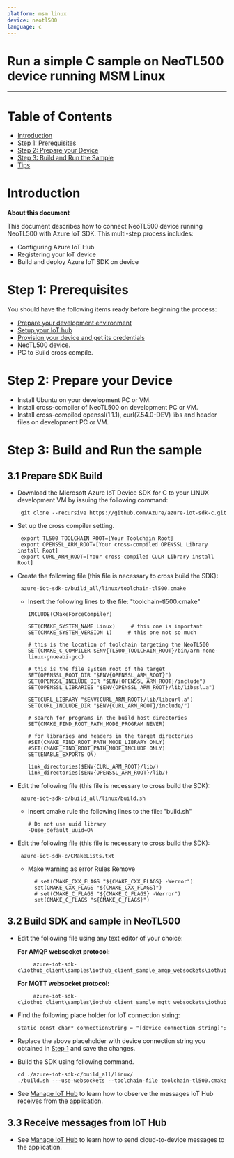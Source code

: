 ```yaml
---
platform: msm linux
device: neotl500
language: c
---
```


Run a simple C sample on NeoTL500 device running MSM Linux
===
---

# Table of Contents

-   [Introduction](#Introduction)
-   [Step 1: Prerequisites](#Prerequisites)
-   [Step 2: Prepare your Device](#PrepareDevice)
-   [Step 3: Build and Run the Sample](#Build)
-   [Tips](#tips)

<a name="Introduction"></a>
# Introduction

**About this document**

This document describes how to connect NeoTL500 device running NeoTL500 with Azure IoT SDK. This multi-step process includes:

-   Configuring Azure IoT Hub
-   Registering your IoT device
-   Build and deploy Azure IoT SDK on device

<a name="Prerequisites"></a>
# Step 1: Prerequisites

You should have the following items ready before beginning the process:

-   [Prepare your development environment][setup-devbox-linux]
-   [Setup your IoT hub][lnk-setup-iot-hub]
-   [Provision your device and get its credentials][lnk-manage-iot-hub]
-   NeoTL500 device.
-   PC to Build cross compile.

<a name="PrepareDevice"></a>
# Step 2: Prepare your Device
-   Install Ubuntu on your development PC or VM.
-   Install cross-compiler of NeoTL500 on development PC or VM.
-   Install cross-compiled openssl(1.1.1), curl(7.54.0-DEV) libs and header files on development PC or VM.

<a name="Build"></a>
# Step 3: Build and Run the sample

<a name="Load"></a>
## 3.1 Prepare SDK Build 

-  Download the Microsoft Azure IoT Device SDK for C to your LINUX development VM by issuing the following command:

        git clone --recursive https://github.com/Azure/azure-iot-sdk-c.git

-  Set up the cross compiler setting.

        export TL500_TOOLCHAIN_ROOT=[Your Toolchain Root]
        export OPENSSL_ARM_ROOT=[Your cross-compiled OPENSSL Library install Root]
        export CURL_ARM_ROOT=[Your cross-compiled CULR Library install Root]

*  Create the following file (this file is necessary to cross build the SDK):

        azure-iot-sdk-c/build_all/linux/toolchain-tl500.cmake

    * Insert the following lines to the file: "toolchain-tl500.cmake"

          INCLUDE(CMakeForceCompiler)
                  
          SET(CMAKE_SYSTEM_NAME Linux)     # this one is important
          SET(CMAKE_SYSTEM_VERSION 1)     # this one not so much
          
          # this is the location of toolchain targeting the NeoTL500
          SET(CMAKE_C_COMPILER $ENV{TL500_TOOLCHAIN_ROOT}/bin/arm-none-linux-gnueabi-gcc)
          
          # this is the file system root of the target
          SET(OPENSSL_ROOT_DIR "$ENV{OPENSSL_ARM_ROOT}")
          SET(OPENSSL_INCLUDE_DIR "$ENV{OPENSSL_ARM_ROOT}/include")
          SET(OPENSSL_LIBRARIES "$ENV{OPENSSL_ARM_ROOT}/lib/libssl.a")

          SET(CURL_LIBRARY "$ENV{CURL_ARM_ROOT}/lib/libcurl.a")
          SET(CURL_INCLUDE_DIR "$ENV{CURL_ARM_ROOT}/include/")
          
          # search for programs in the build host directories
          SET(CMAKE_FIND_ROOT_PATH_MODE_PROGRAM NEVER)

          # for libraries and headers in the target directories
          #SET(CMAKE_FIND_ROOT_PATH_MODE_LIBRARY ONLY)
          #SET(CMAKE_FIND_ROOT_PATH_MODE_INCLUDE ONLY)
          SET(ENABLE_EXPORTS ON)
        
          link_directories($ENV{CURL_ARM_ROOT}/lib/)
          link_directories($ENV{OPENSSL_ARM_ROOT}/lib/)

*  Edit the following file (this file is necessary to cross build the SDK):

        azure-iot-sdk-c/build_all/linux/build.sh

    * Insert cmake rule the following lines to the file: "build.sh"
    
          # Do not use uuid library  
          -Duse_default_uuid=ON 

*  Edit the following file (this file is necessary to cross build the SDK):

        azure-iot-sdk-c/CMakeLists.txt
     
    * Make warning as error Rules Remove
        
            # set(CMAKE_CXX_FLAGS "${CMAKE_CXX_FLAGS} -Werror")
            set(CMAKE_CXX_FLAGS "${CMAKE_CXX_FLAGS}")
            # set(CMAKE_C_FLAGS "${CMAKE_C_FLAGS} -Werror")
            set(CMAKE_C_FLAGS "${CMAKE_C_FLAGS}")

## 3.2 Build SDK and sample in NeoTL500

- Edit the following file using any text editor of your choice:

  **For AMQP websocket protocol:**
  
  
           azure-iot-sdk-c\iothub_client\samples\iothub_client_sample_amqp_websockets\iothub_client_sample_amqp_websockets.c
            
  **For MQTT websocket protocol:** 
  
  
           azure-iot-sdk-c\iothub_client\samples\iothub_client_sample_mqtt_websockets\iothub_client_sample_mqtt_ws.c

- Find the following place holder for IoT connection string:

      static const char* connectionString = "[device connection string]";

- Replace the above placeholder with device connection string you obtained in [Step 1](#Prerequisites) and save the changes.

- Build the SDK using following command.

      cd ./azure-iot-sdk-c/build_all/linux/
      ./build.sh ---use-websockets --toolchain-file toolchain-tl500.cmake

-   See [Manage IoT Hub][lnk-manage-iot-hub] to learn how to observe the messages IoT Hub receives from the application.

## 3.3 Receive messages from IoT Hub

-   See [Manage IoT Hub][lnk-manage-iot-hub] to learn how to send cloud-to-device messages to the application.

[setup-devbox-linux]: https://github.com/Azure/azure-iot-sdk-c/blob/master/doc/devbox_setup.md
[lnk-setup-iot-hub]: ../setup_iothub.md
[lnk-manage-iot-hub]: ../manage_iot_hub.md